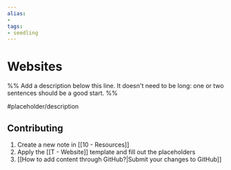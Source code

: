 ```yaml
---
alias:
- 
tags:
- seedling
---
```


# Websites

%% Add a description below this line. It doesn't need to be long: one or two sentences should be a good start. %%

#placeholder/description

## Contributing

1. Create a new note in [[10 - Resources]]
2. Apply the [[T - Website]] template and fill out the placeholders
3. [[How to add content through GitHub?|Submit your changes to GitHub]]

